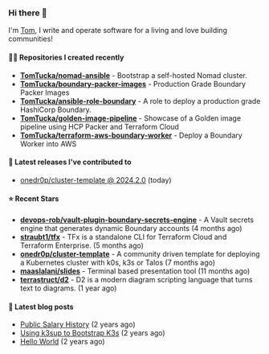 ### Hi there 👋

I'm [Tom](https://tomwithers.dev), I write and operate software for a living and love building communities! 

#### 👨‍💻 Repositories I created recently
- **[TomTucka/nomad-ansible](https://github.com/TomTucka/nomad-ansible)** - Bootstrap a self-hosted Nomad cluster.
- **[TomTucka/boundary-packer-images](https://github.com/TomTucka/boundary-packer-images)** - Production Grade Boundary Packer Images
- **[TomTucka/ansible-role-boundary](https://github.com/TomTucka/ansible-role-boundary)** - A role to deploy a production grade HashiCorp Boundary.
- **[TomTucka/golden-image-pipeline](https://github.com/TomTucka/golden-image-pipeline)** - Showcase of a Golden image pipeline using HCP Packer and Terraform Cloud
- **[TomTucka/terraform-aws-boundary-worker](https://github.com/TomTucka/terraform-aws-boundary-worker)** - Deploy a Boundary Worker into AWS

#### 🚀 Latest releases I've contributed to


- [onedr0p/cluster-template @ 2024.2.0](https://github.com/onedr0p/cluster-template/releases/tag/2024.2.0) (today)

#### ⭐ Recent Stars


- **[devops-rob/vault-plugin-boundary-secrets-engine](https://github.com/devops-rob/vault-plugin-boundary-secrets-engine)** - A Vault secrets engine that generates dynamic Boundary accounts (4 months ago)
- **[straubt1/tfx](https://github.com/straubt1/tfx)** - TFx is a standalone CLI for Terraform Cloud and Terraform Enterprise. (5 months ago)
- **[onedr0p/cluster-template](https://github.com/onedr0p/cluster-template)** - A community driven template for deploying a Kubernetes cluster with k0s, k3s or Talos (7 months ago)
- **[maaslalani/slides](https://github.com/maaslalani/slides)** - Terminal based presentation tool (11 months ago)
- **[terrastruct/d2](https://github.com/terrastruct/d2)** - D2 is a modern diagram scripting language that turns text to diagrams. (1 year ago)

#### 📄 Latest blog posts
- [Public Salary History](https://tomwithers.dev/posts/public-salary-history/) (2 years ago)
- [Using k3sup to Bootstrap K3s](https://tomwithers.dev/posts/k3s-bootstrap/) (2 years ago)
- [Hello World](https://tomwithers.dev/posts/hello-world/) (2 years ago)
